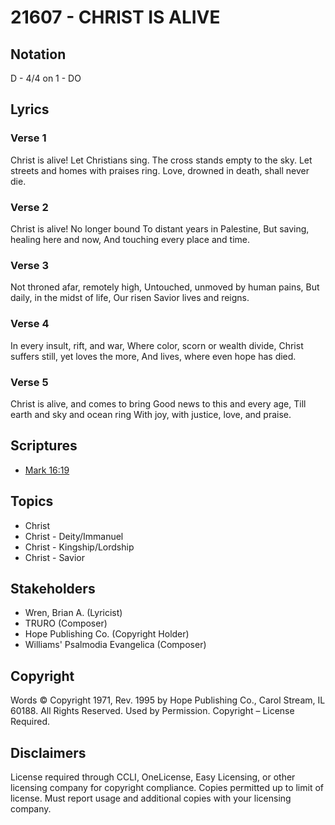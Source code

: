 # 21607 - CHRIST IS ALIVE

## Notation

D - 4/4 on 1 - DO

## Lyrics

### Verse 1

Christ is alive! Let Christians sing. The cross stands empty to the sky. Let streets and homes with praises ring. Love, drowned in death, shall never die.



### Verse 2

Christ is alive! No longer bound To distant years in Palestine, But saving, healing here and now, And touching every place and time.



### Verse 3

Not throned afar, remotely high, Untouched, unmoved by human pains, But daily, in the midst of life, Our risen Savior lives and reigns.


### Verse 4

In every insult, rift, and war, Where color, scorn or wealth divide, Christ suffers still, yet loves the more, And lives, where even hope has died.



### Verse 5

Christ is alive, and comes to bring Good news to this and every age, Till earth and sky and ocean ring With joy, with justice, love, and praise.


## Scriptures

- [Mark 16:19](https://www.biblegateway.com/passage/?search=Mark%2016%3A19)

## Topics

- Christ
- Christ - Deity/Immanuel
- Christ - Kingship/Lordship
- Christ - Savior

## Stakeholders

- Wren, Brian A.  (Lyricist)
- TRURO (Composer)
- Hope Publishing Co. (Copyright Holder)
- Williams' Psalmodia Evangelica (Composer)

## Copyright

Words © Copyright 1971, Rev. 1995 by Hope Publishing Co., Carol Stream, IL 60188. All Rights Reserved. Used by Permission.
Copyright – License Required.

## Disclaimers

License required through CCLI, OneLicense, Easy Licensing, or other licensing company for copyright compliance.
Copies permitted up to limit of license. 
Must report usage and additional copies with your licensing company.

